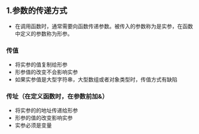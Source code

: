 ## 1.参数的传递方式
- 在调用函数时，通常需要向函数传递参数。被传入的参数称为是实参，在函数中定义的参数称为形参。
### 传值
- 将实参的值复制给形参
- 形参值的改变不会影响实参
- 如果实参值是大型字符串，大型数组或者对象类型时，传值方式有缺陷
### 传址（在定义函数时，在参数前加&）
 - 将实参的的地址传递给形参
 - 形参的值的改变影响实参
 - 实参必须是变量
